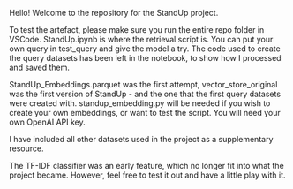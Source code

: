 Hello! Welcome to the repository for the StandUp project.

To test the artefact, please make sure you run the entire repo folder in VSCode. StandUp.ipynb is where the retrieval script is. You can put your own query in test_query and give the model a try. The code used to create the query datasets has been left in the notebook, to show how I processed and saved them.

StandUp_Embeddings.parquet was the first attempt, vector_store_original was the first version of StandUp - and the one that the first query datasets were created with.
standup_embedding.py will be needed if you wish to create your own embeddings, or want to test the script. You will need your own OpenAI API key.

I have included all other datasets used in the project as a supplementary resource.

The TF-IDF classifier was an early feature, which no longer fit into what the project became. However, feel free to test it out and have a little play with it. 
